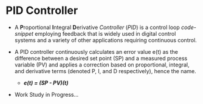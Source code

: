 # PID Controller

- A **P**roportional **I**ntegral **D**erivative *Controller* (*PID*) is a control loop *code-snippet* employing feedback that is widely used in digital control systems and a variety of other applications requiring continuous control. 

- A PID controller continuously calculates an error value e(t) as the difference between a desired set point (SP) and a measured process variable (PV) and applies a correction based on proportional, integral, and derivative terms (denoted P, I, and D respectively), hence the name.

  - ***e(t) = (SP - PV)(t)***

- Work Study in Progress...
